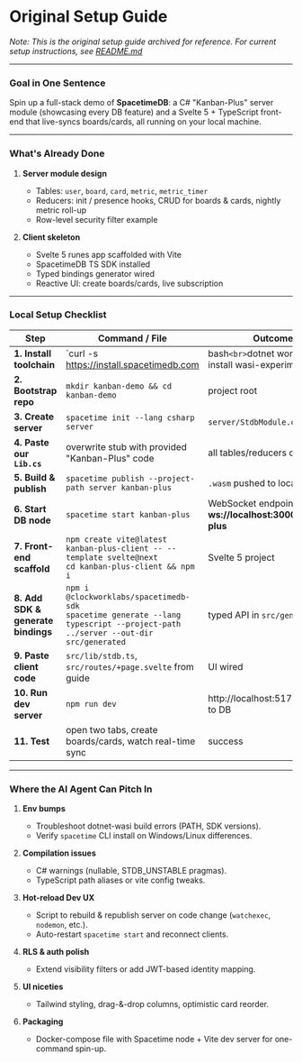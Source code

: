 # Original Setup Guide

*Note: This is the original setup guide archived for reference. For current setup instructions, see [README.md](../README.md)*

---

### Goal in One Sentence

Spin up a full-stack demo of **SpacetimeDB**: a C# "Kanban-Plus" server module (showcasing every DB feature) and a Svelte 5 + TypeScript front-end that live-syncs boards/cards, all running on your local machine.

---

### What's Already Done

1. **Server module design**
   * Tables: `user`, `board`, `card`, `metric`, `metric_timer`
   * Reducers: init / presence hooks, CRUD for boards & cards, nightly metric roll-up
   * Row-level security filter example

2. **Client skeleton**
   * Svelte 5 runes app scaffolded with Vite
   * SpacetimeDB TS SDK installed
   * Typed bindings generator wired
   * Reactive UI: create boards/cards, live subscription

---

### Local Setup Checklist

| Step | Command / File | Outcome |
|------|---------------|---------|
| **1. Install toolchain** | `curl -s https://install.spacetimedb.com | bash`<br>`dotnet workload install wasi-experimental` | `spacetime` CLI + .NET WASI ready |
| **2. Bootstrap repo** | `mkdir kanban-demo && cd kanban-demo` | project root |
| **3. Create server** | `spacetime init --lang csharp server` | `server/StdbModule.csproj` |
| **4. Paste our `Lib.cs`** | overwrite stub with provided "Kanban-Plus" code | all tables/reducers defined |
| **5. Build & publish** | `spacetime publish --project-path server kanban-plus` | `.wasm` pushed to local registry |
| **6. Start DB node** | `spacetime start kanban-plus` | WebSocket endpoint on **ws://localhost:3000/kanban-plus** |
| **7. Front-end scaffold** | `npm create vite@latest kanban-plus-client -- --template svelte@next`<br>`cd kanban-plus-client && npm i` | Svelte 5 project |
| **8. Add SDK & generate bindings** | `npm i @clockworklabs/spacetimedb-sdk`<br>`spacetime generate --lang typescript --project-path ../server --out-dir src/generated` | typed API in `src/generated` |
| **9. Paste client code** | `src/lib/stdb.ts`, `src/routes/+page.svelte` from guide | UI wired |
| **10. Run dev server** | `npm run dev` | http://localhost:5173 talking to DB |
| **11. Test** | open two tabs, create boards/cards, watch real-time sync | success |

---

### Where the AI Agent Can Pitch In

1. **Env bumps**
   * Troubleshoot dotnet-wasi build errors (PATH, SDK versions).
   * Verify `spacetime` CLI install on Windows/Linux differences.

2. **Compilation issues**
   * C# warnings (nullable, STDB_UNSTABLE pragmas).
   * TypeScript path aliases or vite config tweaks.

3. **Hot-reload Dev UX**
   * Script to rebuild & republish server on code change (`watchexec`, `nodemon`, etc.).
   * Auto-restart `spacetime start` and reconnect clients.

4. **RLS & auth polish**
   * Extend visibility filters or add JWT-based identity mapping.

5. **UI niceties**
   * Tailwind styling, drag-&-drop columns, optimistic card reorder.

6. **Packaging**
   * Docker-compose file with Spacetime node + Vite dev server for one-command spin-up.